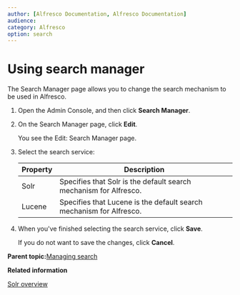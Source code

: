 ```yaml
---
author: [Alfresco Documentation, Alfresco Documentation]
audience: 
category: Alfresco
option: search
---
```


# Using search manager

The Search Manager page allows you to change the search mechanism to be used in Alfresco.

1.  Open the Admin Console, and then click **Search Manager**.

2.  On the Search Manager page, click **Edit**.

    You see the Edit: Search Manager page.

3.  Select the search service:

    |Property|Description|
    |--------|-----------|
    |Solr|Specifies that Solr is the default search mechanism for Alfresco.|
    |Lucene|Specifies that Lucene is the default search mechanism for Alfresco.|

4.  When you've finished selecting the search service, click **Save**.

    If you do not want to save the changes, click **Cancel**.


**Parent topic:**[Managing search](../concepts/adminconsole-search.md)

**Related information**  


[Solr overview](../concepts/solr-overview.md)


